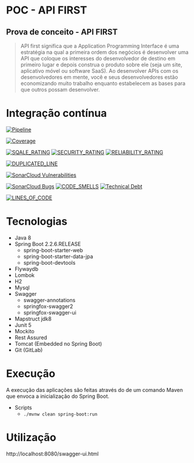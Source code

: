 # POC - API FIRST

## Prova de conceito - API FIRST

> API first significa que a Application Programming Interface  é uma estratégia na qual a primeira ordem dos negócios é desenvolver uma API que coloque os interesses do desenvolvedor de destino em primeiro lugar e depois construa o produto sobre ele (seja um site, aplicativo móvel ou software SaaS). Ao desenvolver APIs com os desenvolvedores em mente, você e seus desenvolvedores estão economizando muito trabalho enquanto estabelecem as bases para que outros possam desenvolver.

# Integração contínua

[![Pipeline](https://gitlab.com/pocs8/poc-api-first/badges/master/pipeline.svg)](https://gitlab.com/pocs8/poc-api-first/pipelines)


[![Coverage](https://sonarcloud.io/api/project_badges/measure?project=pocs8_poc-api-first&metric=coverage)](https://sonarcloud.io/component_measures?id=pocs8_poc-api-first&metric=coverage&view=list)

[![SQALE_RATING](https://sonarcloud.io/api/project_badges/measure?project=pocs8_poc-api-first&metric=sqale_rating&template=FLAT)](https://sonarcloud.io/component_measures?id=pocs8_poc-api-first&metric=sqale_rating&view=list)
[![SECURITY_RATING](https://sonarcloud.io/api/project_badges/measure?project=pocs8_poc-api-first&metric=security_rating&template=FLAT)](https://sonarcloud.io/component_measures?id=pocs8_poc-api-first&metric=security_rating)
[![RELIABILITY_RATING](https://sonarcloud.io/api/project_badges/measure?project=pocs8_poc-api-first&metric=reliability_rating&template=FLAT)](https://sonarcloud.io/component_measures?id=pocs8_poc-api-first&metric=reliability_rating)

[![DUPLICATED_LINE](https://sonarcloud.io/api/project_badges/measure?project=pocs8_poc-api-first&metric=duplicated_lines_density&template=FLAT)](https://sonarcloud.io/component_measures?id=pocs8_poc-api-first&metric=duplicated_lines&view=list)

[![SonarCloud Vulnerabilities](https://sonarcloud.io/api/project_badges/measure?project=pocs8_poc-api-first&metric=vulnerabilities)](https://sonarcloud.io/project/issues?id=pocs8_poc-api-first&resolved=false&types=VULNERABILITY)

[![SonarCloud Bugs](https://sonarcloud.io/api/project_badges/measure?project=pocs8_poc-api-first&metric=bugs)](https://sonarcloud.io/project/issues?id=pocs8_poc-api-first&resolved=false&types=BUG)
[![CODE_SMELLS](https://sonarcloud.io/api/project_badges/measure?project=pocs8_poc-api-first&metric=code_smells&template=FLAT)](https://sonarcloud.io/project/issues?id=pocs8_poc-api-first&resolved=false&types=CODE_SMELL)
[![Technical Debt](https://sonarcloud.io/api/project_badges/measure?project=pocs8_poc-api-first&metric=sqale_index&template=FLAT)](https://sonarcloud.io/component_measures?id=pocs8_poc-api-first&metric=sqale_index&view=list)

[![LINES_OF_CODE](https://sonarcloud.io/api/project_badges/measure?project=pocs8_poc-api-first&metric=ncloc&template=FLAT)](https://sonarcloud.io/component_measures?id=pocs8_poc-api-first&metric=ncloc)
# Tecnologias
- Java 8
- Spring Boot 2.2.6.RELEASE
    - spring-boot-starter-web
    - spring-boot-starter-data-jpa
    - spring-boot-devtools
- Flywaydb
- Lombok
- H2
- Mysql
- Swagger
    - swagger-annotations
    - springfox-swagger2
    - springfox-swagger-ui
- Mapstruct jdk8
- Junit 5
- Mockito
- Rest Assured
- Tomcat (Embedded no Spring Boot)
- Git (GitLab)

# Execução

A execução das aplicações são feitas através do de um comando Maven que envoca a inicialização do Spring Boot.

- Scripts
    - ```./mvnw clean spring-boot:run```
    
# Utilização

http://localhost:8080/swagger-ui.html


